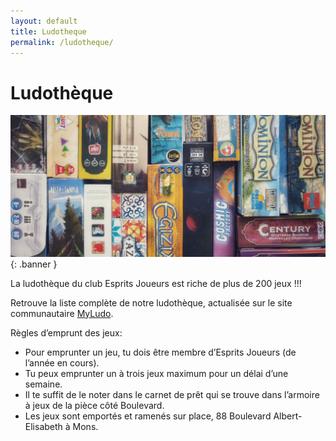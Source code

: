 ```yaml
---
layout: default
title: Ludotheque
permalink: /ludotheque/
---
```


# Ludothèque

![](/assets/banner_ludotheque.jpg){: .banner }

La ludothèque du club Esprits Joueurs est riche de plus de 200 jeux !!!

Retrouve la liste complète de notre ludothèque, actualisée sur le site communautaire [MyLudo](https://www.myludo.fr/#!/profil/esprits-joueurs-asbl-29456/collection).

Règles d’emprunt des jeux:

- Pour emprunter un jeu, tu dois être membre d’Esprits Joueurs (de l’année en cours).
- Tu peux emprunter un à trois jeux maximum pour un délai d’une semaine.
- Il te suffit de le noter dans le carnet de prêt qui se trouve dans l’armoire à jeux de la pièce côté Boulevard.
- Les jeux sont emportés et ramenés sur place, 88 Boulevard Albert-Elisabeth à Mons.